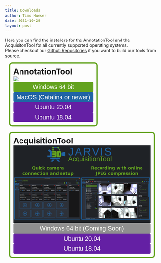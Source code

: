 ```yaml
---
title: Downloads
author: Timo Hueser
date: 2021-10-29
layout: post
---
```


<style>
.flex_align {
	display: flex;
	flex-flow: no wrap;
	flex-direction: row;
}

@media all and (max-width: 500px) {
	.flex_align {
		display: flex;
		flex-flow: wrap;
		flex-direction: column;
	}
}

.frame {
  border: 4px solid #63a31f;
  padding: 10px 10px;
  border-radius: 10px;
  margin-right: 2.5%;
  margin-left: 2.5%;
	width = 30%;
}

.button {
  border: none;
  color: #fffffa;
  padding: 5px 10px 5px 10px;
  text-align: center;
  text-decoration: none;
  display: inline-block;
  font-size: 20px;
  cursor: pointer;
  border-radius: 4px;
  display: inline-block;
  width: auto;
  float: center;
  width:100%;
  background-color: #63a31f;
  align: center;
}

.button_green {
  background-color: #63a31f;
}

.button_gray {
  background-color: #8f8f8f;
}

.button_blue {
  background-color: #2064a4ff;
}

.button_purple {
  background-color: #6420a4;
}

</style>




Here you can find the installers for the AnnotationTool and the AcquisitonTool for all currently supported operating systems.\
Please checkout our [Github Repositories](https://github.com/JARVIS-MoCap) if you want to build our tools from source.

<div class="flex_align">
<div class="frame">
<span style="font-size:26px"><b>AnnotationTool</b></span><br>
<img width="100%" src="docs/assets/gifs/Annotation_Tool_Vid.gif">
<form method="get" action="https://github.com/JARVIS-MoCap/JARVIS-AnnotationTool/releases/download/v1.0/AnnotationTool_Installer_Windows.msi">
<button class="button button_green">Windows 64 bit</button>
</form>
<form method="get" action="https://github.com/JARVIS-MoCap/JARVIS-AnnotationTool/releases/download/v1.0/AnnotationTool_MacOS.zip">
<button class="button button_blue">MacOS (Catalina or newer)</button>
</form>
<form method="get" action="https://github.com/JARVIS-MoCap/JARVIS-AnnotationTool/releases/download/v1.0/JARVIS-AnnotationTool_0.3-1_amd64_Ubuntu_2004.deb">
<button class="button button_purple">Ubuntu 20.04</button>
</form>
<form method="get" action="https://github.com/JARVIS-MoCap/JARVIS-AnnotationTool/releases/download/v1.0/JARVIS-AnnotationTool_0.3-1_amd64_Ubuntu_2004.deb">
<button class="button button_purple">Ubuntu 18.04</button>
</form>
</div>
</div>
<br>


<div class="flex_align">
<div class="frame">
<span style="font-size:26px"><b>AcquisitionTool</b></span><br>
<img width="100%" src="docs/assets/JARVIS_AcquisitionTool.png">
<button class="button button_gray">Windows 64 bit (Coming Soon)</button>
<form method="get" action="https://zenodo.org/record/6515085/files/Example_Recording.zip?download=1">
<button class="button button_purple">Ubuntu 20.04</button>
</form>
<form method="get" action="https://zenodo.org/record/6515085/files/Example_Recording.zip?download=1">
<button class="button button_purple">Ubuntu 18.04</button>
</form>
</div>
</div>
<br>
